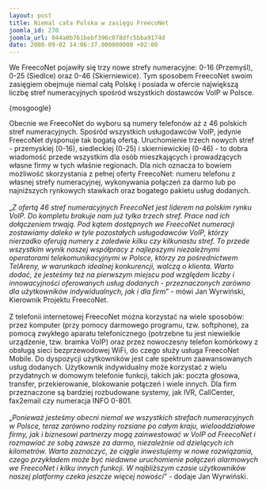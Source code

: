 ```yaml
---
layout: post
title: Niemal cała Polska w zasięgu FreecoNet
joomla_id: 270
joomla_url: 044a0b761bebf396c078dfc5bba9174d
date: 2008-09-02 14:06:17.000000000 +02:00
---
```

We FreecoNet pojawiły się trzy nowe strefy numeracyjne: 0-16 (Przemyśl), 0-25 (Siedlce) oraz 0-46 (Skierniewice). Tym sposobem FreecoNet swoim zasięgiem obejmuje niemal całą Polskę i posiada w ofercie największą liczbę stref numeracyjnych spośr&oacute;d wszystkich dostawc&oacute;w VoIP w Polsce.<p>{mosgoogle}</p><p>Obecnie we FreecoNet do wyboru są numery telefon&oacute;w aż z 46 polskich stref numeracyjnych. Spośr&oacute;d wszystkich usługodawc&oacute;w VoIP, jedynie FreecoNet dysponuje tak bogatą ofertą. Uruchomienie trzech nowych stref - przemyskiej (0-16), siedleckiej (0-25) i skierniewickiej (0-46) - to dobra wiadomość przede wszystkim dla os&oacute;b mieszkających i prowadzących własne firmy w tych właśnie regionach. Dla nich oznacza to bowiem możliwość skorzystania z pełnej oferty FreecoNet: numeru telefonu z własnej strefy numeracyjnej, wykonywania połączeń za darmo lub po najniższych rynkowych stawkach oraz bogatego pakietu usług dodanych. <br /><br />&bdquo;<em>Z ofertą 46 stref numeracyjnych FreecoNet jest liderem na polskim rynku VoIP. Do kompletu brakuje nam już tylko trzech stref. Prace nad ich dołączeniem trwają. Pod kątem dostępnych we FreecoNet numeracji zostawiamy daleko w tyle pozostałych usługodawc&oacute;w VoIP, kt&oacute;rzy nierzadko oferują numery z zaledwie kilku czy kilkunastu stref. To przede wszystkim wynik naszej wsp&oacute;łpracy z najlepszymi niezależnymi operatorami telekomunikacyjnymi w Polsce, kt&oacute;rzy za pośrednictwem TelAreny, w warunkach idealnej konkurencji, walczą o klienta. Warto dodać, że jesteśmy też na pierwszym miejscu pod względem liczby i innowacyjności oferowanych usług dodanych - przeznaczonych zar&oacute;wno dla użytkownik&oacute;w indywidualnych, jak i dla firm</em>&rdquo; - m&oacute;wi Jan Wyrwiński, Kierownik Projektu FreecoNet.<br /><br />Z telefonii internetowej FreecoNet można korzystać na wiele sposob&oacute;w: przez komputer (przy pomocy darmowego programu, tzw. softphone), za pomocą zwykłego aparatu telefonicznego (potrzebne tu jest niewielkie urządzenie, tzw. bramka VoIP) oraz przez nowoczesny telefon kom&oacute;rkowy z obsługą sieci bezprzewodowej WiFi, do czego służy usługa FreecoNet Mobile. Do dyspozycji użytkownik&oacute;w jest całe spektrum zaawansowanych usług dodanych. Użytkownik indywidualny może korzystać z wielu przydatnych w domowym telefonie funkcji, takich jak: poczta głosowa, transfer, przekierowanie, blokowanie połączeń i wiele innych. Dla firm przeznaczone są bardziej rozbudowane systemy, jak IVR, CallCenter, fax2email czy numeracja INFO 0-801.<br /><br />&bdquo;<em>Ponieważ jesteśmy obecni niemal we wszystkich strefach numeracyjnych w Polsce, teraz zar&oacute;wno rodziny rozsiane po całym kraju, wielooddziałowe firmy, jak i biznesowi partnerzy mogą zainwestować w VoIP od FreecoNet i rozmawiać ze sobą zawsze za darmo, niezależnie od dzielących ich kilometr&oacute;w. Warto zaznaczyć, że ciągle inwestujemy w nowe rozwiązania, czego przykładem może być niedawne uruchomienie połączeń alarmowych we FreecoNet i kilku innych funkcji. W najbliższym czasie użytkownik&oacute;w naszej platformy czeka jeszcze więcej nowości</em>&rdquo; - dodaje Jan Wyrwiński. </p>
